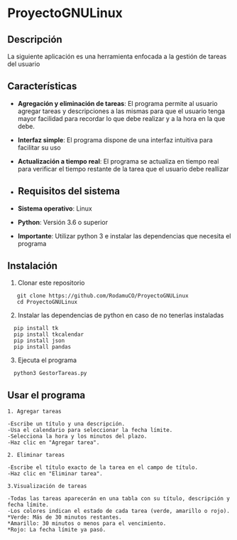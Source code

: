 # ProyectoGNULinux

## Descripción 
La siguiente aplicación es una herramienta enfocada a la gestión de tareas del usuario

## Características 
- **Agregación y eliminación de tareas**: El programa permite al usuario agregar tareas y descripciones a las mismas para que el usuario tenga mayor facilidad para recordar lo que debe realizar y a la hora en la que debe.
- **Interfaz simple**: El programa dispone de una interfaz intuitiva para facilitar su uso
- **Actualización a tiempo real**: El programa se actualiza en tiempo real para verificar el tiempo restante de la tarea que el usuario debe reallizar

- ## Requisitos del sistema
- **Sistema operativo**: Linux
- **Python**: Versión 3.6 o superior
  
- **Importante**: Utilizar python 3 e instalar las dependencias que necesita el programa

## Instalación
1. Clonar este repositorio
```
   git clone https://github.com/RodamuCO/ProyectoGNULinux
   cd ProyectoGNULinux
```
2. Instalar las dependencias de python en caso de no tenerlas instaladas
```
  pip install tk 
  pip install tkcalendar
  pip install json
  pip install pandas
```
3. Ejecuta el programa
```
  python3 GestorTareas.py
```

## Usar el programa
```
1. Agregar tareas

-Escribe un título y una descripción.
-Usa el calendario para seleccionar la fecha límite.
-Selecciona la hora y los minutos del plazo.
-Haz clic en "Agregar tarea".
```

```
2. Eliminar tareas

-Escribe el título exacto de la tarea en el campo de título.
-Haz clic en "Eliminar tarea".
```
```
3.Visualización de tareas

-Todas las tareas aparecerán en una tabla con su título, descripción y fecha límite.
-Los colores indican el estado de cada tarea (verde, amarillo o rojo).
*Verde: Más de 30 minutos restantes.
*Amarillo: 30 minutos o menos para el vencimiento.
*Rojo: La fecha límite ya pasó.
```
